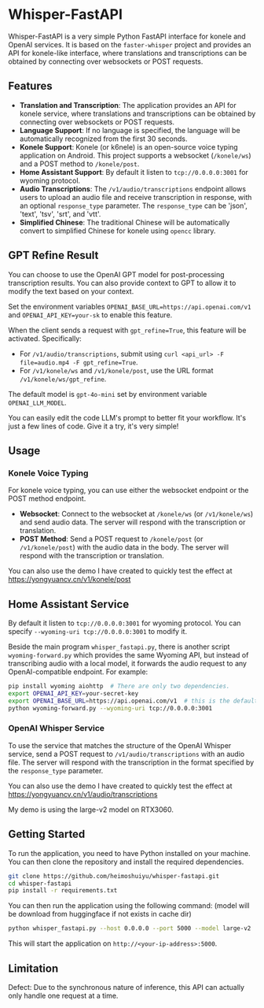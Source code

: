 # Whisper-FastAPI

Whisper-FastAPI is a very simple Python FastAPI interface for konele and OpenAI services. It is based on the `faster-whisper` project and provides an API for konele-like interface, where translations and transcriptions can be obtained by connecting over websockets or POST requests.

## Features

- **Translation and Transcription**: The application provides an API for konele service, where translations and transcriptions can be obtained by connecting over websockets or POST requests.
- **Language Support**: If no language is specified, the language will be automatically recognized from the first 30 seconds.
- **Konele Support**: Konele (or k6nele) is an open-source voice typing application on Android. This project supports a websocket (`/konele/ws`) and a POST method to `/konele/post`.
- **Home Assistant Support**: By default it listen to `tcp://0.0.0.0:3001` for wyoming protocol.
- **Audio Transcriptions**: The `/v1/audio/transcriptions` endpoint allows users to upload an audio file and receive transcription in response, with an optional `response_type` parameter. The `response_type` can be 'json', 'text', 'tsv', 'srt', and 'vtt'.
- **Simplified Chinese**: The traditional Chinese will be automatically convert to simplified Chinese for konele using `opencc` library.

## GPT Refine Result

You can choose to use the OpenAI GPT model for post-processing transcription results. You can also provide context to GPT to allow it to modify the text based on your context.

Set the environment variables `OPENAI_BASE_URL=https://api.openai.com/v1` and `OPENAI_API_KEY=your-sk` to enable this feature.

When the client sends a request with `gpt_refine=True`, this feature will be activated. Specifically:

- For `/v1/audio/transcriptions`, submit using `curl <api_url> -F file=audio.mp4 -F gpt_refine=True`.
- For `/v1/konele/ws` and `/v1/konele/post`, use the URL format `/v1/konele/ws/gpt_refine`.

The default model is `gpt-4o-mini` set by environment variable `OPENAI_LLM_MODEL`.

You can easily edit the code LLM's prompt to better fit your workflow. It's just a few lines of code. Give it a try, it's very simple!

## Usage

### Konele Voice Typing

For konele voice typing, you can use either the websocket endpoint or the POST method endpoint.

- **Websocket**: Connect to the websocket at `/konele/ws` (or `/v1/konele/ws`) and send audio data. The server will respond with the transcription or translation.
- **POST Method**: Send a POST request to `/konele/post` (or `/v1/konele/post`) with the audio data in the body. The server will respond with the transcription or translation.

You can also use the demo I have created to quickly test the effect at <https://yongyuancv.cn/v1/konele/post>

## Home Assistant Service

By default it listen to `tcp://0.0.0.0:3001` for wyoming protocol. You can specify `--wyoming-uri tcp://0.0.0.0:3001` to modify it. 

Beside the main program `whisper_fastapi.py`, there is another script `wyoming-forward.py` which provides the same Wyoming API, but instead of transcribing audio with a local model, it forwards the audio request to any OpenAI-compatible endpoint. For example:

```bash
pip install wyoming aiohttp  # There are only two dependencies.
export OPENAI_API_KEY=your-secret-key
export OPENAI_BASE_URL=https://api.openai.com/v1  # this is the default
python wyoming-forward.py --wyoming-uri tcp://0.0.0.0:3001
```

### OpenAI Whisper Service

To use the service that matches the structure of the OpenAI Whisper service, send a POST request to `/v1/audio/transcriptions` with an audio file. The server will respond with the transcription in the format specified by the `response_type` parameter.

You can also use the demo I have created to quickly test the effect at <https://yongyuancv.cn/v1/audio/transcriptions>

My demo is using the large-v2 model on RTX3060.

## Getting Started

To run the application, you need to have Python installed on your machine. You can then clone the repository and install the required dependencies.

```bash
git clone https://github.com/heimoshuiyu/whisper-fastapi.git
cd whisper-fastapi
pip install -r requirements.txt
```

You can then run the application using the following command: (model will be download from huggingface if not exists in cache dir)

```bash
python whisper_fastapi.py --host 0.0.0.0 --port 5000 --model large-v2
```

This will start the application on `http://<your-ip-address>:5000`.

## Limitation

Defect: Due to the synchronous nature of inference, this API can actually only handle one request at a time.
